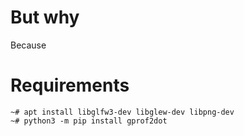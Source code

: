 
# But why 

Because

# Requirements

```
~# apt install libglfw3-dev libglew-dev libpng-dev
~# python3 -m pip install gprof2dot 
```
